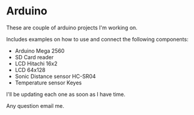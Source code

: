 Arduino
=======

These are couple of arduino projects I'm working on.

Includes examples on how to use and connect the following components:

- Arduino Mega 2560
- SD Card reader
- LCD Hitachi 16x2
- LCD 64x128
- Sonic Distance sensor HC-SR04
- Temperature sensor Keyes

I'll be updating each one as soon as I have time.

Any question email me.
